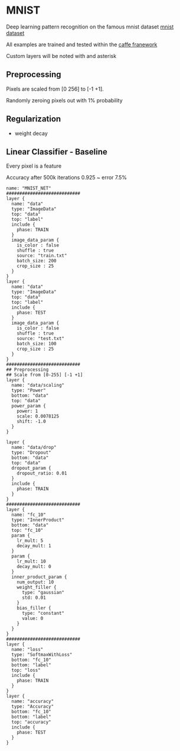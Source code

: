 # MNIST
Deep learning pattern recognition on the famous mnist dataset [mnist dataset](http://yann.lecun.com/exdb/mnist/)

All examples are trained and tested within the [caffe franework](caffe.berkeleyvision.org/)

Custom layers will be noted with and asterisk

## Preprocessing 

Pixels are scaled from [0 256] to [-1 +1].

Randomly zeroing pixels out with 1% probability

## Regularization
* weight decay 

## Linear Classifier - Baseline

Every pixel is a feature

Accuracy after 500k iterations 0.925 ~ error 7.5%

```
name: "MNIST_NET"
############################
layer {
  name: "data"
  type: "ImageData"
  top: "data"
  top: "label"
  include {
    phase: TRAIN
  }
  image_data_param {
    is_color : false
    shuffle : true
    source: "train.txt"
    batch_size: 200
    crop_size : 25
  }
}
layer {
  name: "data"
  type: "ImageData"
  top: "data"
  top: "label"
  include {
    phase: TEST
  }
  image_data_param {
    is_color : false
    shuffle : true
    source: "test.txt"
    batch_size: 100
    crop_size : 25
  }
}
############################
## Preprocessing
## Scale from [0-255] [-1 +1]
layer {
  name: "data/scaling"
  type: "Power"
  bottom: "data"
  top: "data"
  power_param {
    power: 1
    scale: 0.0078125
    shift: -1.0
  }
}

layer {
  name: "data/drop"
  type: "Dropout"
  bottom: "data"
  top: "data"
  dropout_param {
    dropout_ratio: 0.01
  }
  include {
    phase: TRAIN
  }
}
############################
layer {
  name: "fc_10"
  type: "InnerProduct"
  bottom: "data"
  top: "fc_10"
  param {
    lr_mult: 5
    decay_mult: 1
  }
  param {
    lr_mult: 10
    decay_mult: 0
  }
  inner_product_param {
    num_output: 10
    weight_filler {
      type: "gaussian"
      std: 0.01
    }
    bias_filler {
      type: "constant"
      value: 0
    }
  }
}
############################
layer {
  name: "loss"
  type: "SoftmaxWithLoss"
  bottom: "fc_10"
  bottom: "label"
  top: "loss"
  include {
    phase: TRAIN
  }
}
layer {
  name: "accuracy"
  type: "Accuracy"
  bottom: "fc_10"
  bottom: "label"
  top: "accuracy"
  include {
    phase: TEST
  }
}
```
